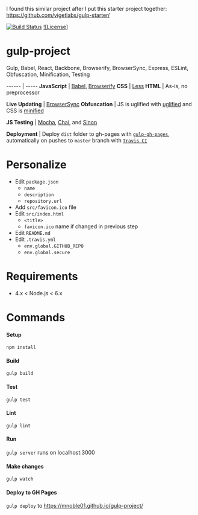 I found this similar project after I put this starter project together: https://github.com/vigetlabs/gulp-starter/

[![Build Status](https://travis-ci.org/mnoble01/gulp-project.svg?branch=master)](https://travis-ci.org/mnoble01/gulp-project)
[![License]](LICENSE)

# gulp-project
Gulp, Babel, React, Backbone, Browserify, BrowserSync, Express, ESLint, Obfuscation, Minification, Testing

------ | -----
**JavaScript** | [Babel](http://babeljs.io/), [Browserify](http://browserify.org/)
**CSS** | [Less](http://lesscss.org/)
**HTML** | As-is, no preprocessor
<!-- TODO image compression -->
<!-- **Images** | Compression with [imagemin](https://www.npmjs.com/package/gulp-imagemin) -->
<!-- **Icons** | Auto-generated [SVG Sprites](https://github.com/w0rm/gulp-svgstore) and/or [Icon Fonts](https://www.npmjs.com/package/gulp-iconfont) -->
<!-- **Fonts** | Folder and `.sass` mixin for including WebFonts -->
**Live Updating** | [BrowserSync](http://www.browsersync.io/)
**Obfuscation** | JS is uglified with [uglified](https://github.com/terinjokes/gulp-uglify) and CSS is [minified](https://github.com/chilijung/gulp-cssmin)
<!-- **Production Builds** | JS and CSS are [uglified](https://github.com/terinjokes/gulp-uglify) and [minified](http://cssnano.co/), [filename md5 hashing (reving)](https://github.com/sindresorhus/gulp-rev), [file size reporting](https://github.com/jaysalvat/gulp-sizereport), local production [Express](http://expressjs.com/) server for testing builds. -->
**JS Testing** | [Mocha](http://mochajs.org/), [Chai](http://chaijs.com/), and [Sinon](http://sinonjs.org/)
<!-- [Karma](http://karma-runner.github.io/0.12/index.html), [Mocha](http://mochajs.org/), [Chai](http://chaijs.com/), and [Sinon](http://sinonjs.org/), Example [Travis CI](https://travis-ci.org/) integration -->
**Deployment** | Deploy `dist` folder to gh-pages with [`gulp-gh-pages`](https://github.com/shinnn/gulp-gh-pages), automatically on pushes to `master` branch with [`Travis CI`](https://travis-ci.org/)

# Personalize
- Edit `package.json`
  - `name`
  - `description`
  - `repository.url`
- Add `src/favicon.ico` file
- Edit `src/index.html`
  - `<title>`
  - `favicon.ico` name if changed in previous step
- Edit `README.md`
- Edit `.travis.yml`
  - `env.global.GITHUB_REPO`
  - `env.global.secure`

# Requirements
- 4.x < Node.js < 6.x

# Commands

#### Setup
`npm install`

#### Build
`gulp build`

#### Test
`gulp test`

#### Lint
`gulp lint`

#### Run
`gulp server` runs on localhost:3000

#### Make changes
`gulp watch`

#### Deploy to GH Pages
`gulp deploy` to https://mnoble01.github.io/gulp-project/
